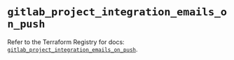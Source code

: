 # `gitlab_project_integration_emails_on_push`

Refer to the Terraform Registry for docs: [`gitlab_project_integration_emails_on_push`](https://registry.terraform.io/providers/gitlabhq/gitlab/18.5.0/docs/resources/project_integration_emails_on_push).
